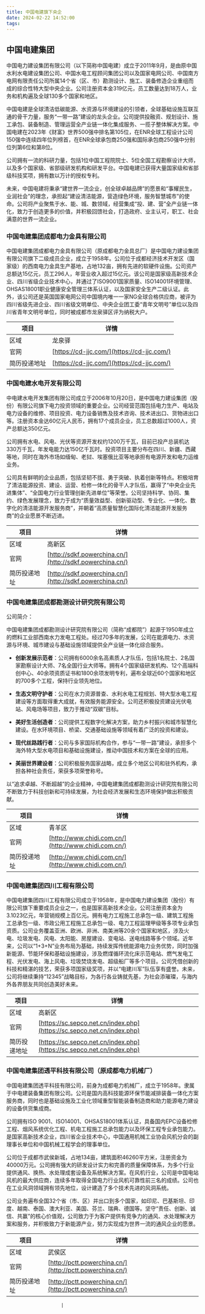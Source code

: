 ```yaml
---
title: 中国电建旗下央企
date: 2024-02-22 14:52:00
tags:
---
```

## 中国电建集团

中国电力建设集团有限公司（以下简称中国电建）成立于2011年9月，是由原中国水利水电建设集团公司、中国水电工程顾问集团公司以及国家电网公司、中国南方电网有限责任公司所属14个省（区、市）勘测设计、施工、装备修造企业重组而成的综合性特大型中央企业。公司注册资本金319亿元，员工数量达到18万人，业务和机构遍及全球130多个国家和地区。

中国电建是全球清洁低碳能源、水资源与环境建设的引领者，全球基础设施互联互通的骨干力量，服务“一带一路”建设的龙头企业。公司提供投融资、规划设计、施工承包、装备制造、管理运营全产业链一体化集成服务、一揽子整体解决方案。中国电建在2023年《财富》世界500强中排名第105位，在ENR全球工程设计公司150强中连续四年位列榜首，在ENR全球承包商250强和国际承包商250强中分别位列第6位和第8位。

公司拥有一流的科研力量，包括1位中国工程院院士、5位全国工程勘察设计大师，以及多个国家级、省部级研发机构和研发平台。中国电建已获得大量国家级和省部级科技奖项，拥有数以万计的授权专利。

未来，中国电建将秉承“建世界一流企业，创全球卓越品牌”的愿景和“事耀民生，业润社会”的理念，承担起“建设清洁能源，营造绿色环境，服务智慧城市”的使命。公司将产业聚焦于水、能、城、数领域，经营集成“投、建、营”全产业链一体化，致力于创造更多的价值，并积极回馈社会，打造政府、业主认可，职工、社会满意的世界一流企业。

### 中国电建集团成都电力金具有限公司

中国电建集团成都电力金具有限公司（原成都电力金具总厂）是中国电力建设集团有限公司旗下二级成员企业，成立于1958年。公司位于成都经济技术开发区（国家级）的西南电力金具生产基地，占地132亩，拥有先进的软硬件设施。公司资产总额达15亿元，员工296人，年营业收入超过15亿元。该公司是国家级高新技术企业、四川省级企业技术中心，并通过了ISO9001国家质量、ISO14001环境管理、OHSAS18001职业健康安全管理三体系认证，以及国家安全生产二级认证。此外，该公司还是英国国家电网公司中国境内唯一一家NG全球合格供应商，被评为四川省级先进企业、四川省级文明单位、中央企业团工委“青年文明号”单位以及四川省青年文明号单位，同时被成都市龙泉驿区评为纳税大户。

| 项目            | 详情                                         |
|----------------|--------------------------------------------|
| 区域           | 龙泉驿                                        |
| 官网           | [https://cd-jjc.com/](https://cd-jjc.com/) |
| 简历投递地址 | [https://cd-jjc.com/](https://cd-jjc.com/) |

### 中国电建水电开发有限公司

中电建水电开发集团有限公司成立于2006年10月20日，是中国电力建设集团（股份）有限公司旗下电力投资领域的重要企业。公司经营范围包括电力生产、电站及电力设备的维修、项目投资、电力设备销售及技术咨询、技术进出口、货物进出口等。注册资本金达60亿元人民币，拥有17个成员企业，员工总数超过1000人，资产总额达350亿元。

公司拥有水电、风电、光伏等资源开发权约1200万千瓦，目前已投产总装机达330万千瓦，年发电能力达150亿千瓦时。投资项目主要分布在四川、新疆、西藏等地，同时在海外市场如缅甸、老挝、埃塞俄比亚等地承担有电源开发和电力运维业务。

公司具有鲜明的企业品质，包括坚韧不拔、勇于突破、执着创新等特点。积极培育了清洁能源投资、建设、运营、检修一体化的骨干人才队伍，赢得了“中央企业先进集体”、“全国电力行业管理创新先进单位”等荣誉。公司坚持科学、协同、集约、绿色发展理念，致力于成为“质量效益型、创新驱动型、专业化、一体化、数字化的清洁能源开发服务商”，并朝着“高质量智慧化国际化清洁能源开发服务商”的企业愿景不断迈进。

| 项目            | 详情                                     |
|----------------|------------------------------------------|
| 区域           | 高新区                                    |
| 官网           | [http://sdkf.powerchina.cn/](http://sdkf.powerchina.cn/) |
| 简历投递地址 | [http://sdkf.powerchina.cn/](http://sdkf.powerchina.cn/) |

### 中国电建集团成都勘测设计研究院有限公司

公司简介：

中国电建集团成都勘测设计研究院有限公司（简称“成都院”）起源于1950年成立的燃料工业部西南水力发电工程处。经过70多年的发展，公司在能源电力、水资源与环境、城市建设与基础设施领域提供全产业链一体化综合服务。

- **创新发展示范者**：公司拥有6000余名高素质人才队伍，包括1名院士、2名国家勘察设计大师、7名全国行业大师等。拥有4个国家级研发机构、12个高端科创中心、40余项资质证书和1800余项发明专利，遍布全球近60个国家和地区的700多个工程，保持行业领先地位。

- **生态文明守护者**：公司在水力资源普查、水利水电工程规划、特大型水电工程建设等方面取得重大成就，有效服务能源安全。公司还积极投资建设光伏电站、风电场等项目，致力于推动“双碳”目标。

- **美好生活创造者**：公司提供工程数字化解决方案，助力乡村振兴和城市智慧化建设。在水环境项目、桥梁、交通基础设施等领域有着广泛的投资和建设。

- **现代丝路践行者**：公司与多家国际机构合作，参与“一带一路”建设，承担多个海外特大型水电项目和基础设施建设，推动中国技术和方案在全球的应用。

- **美丽世界建设者**：公司积极服务国家战略，成立多个地区公司和驻外机构，承担各种社会责任，荣获多项荣誉称号。

以“追求卓越、不断超越”的企业精神，中国电建集团成都勘测设计研究院有限公司不断致力于科技创新和可持续发展，为社会经济发展和生态环境保护做出积极贡献。

| 项目            | 详情                                      |
|----------------|------------------------------------------|
| 区域           | 青羊区                                     |
| 官网           | [http://www.chidi.com.cn/](http://www.chidi.com.cn/) |
| 简历投递地址 | [http://www.chidi.com.cn/](http://www.chidi.com.cn/) |

### 中国电建集团四川工程有限公司

中国电建集团四川工程有限公司成立于1958年，是中国电力建设集团（股份）有限公司旗下重要成员企业之一，也是国家高新技术企业。公司注册资本金为3.1023亿元，年营销规模上百亿元。拥有电力工程施工总承包一级、建筑工程施工总承包一级、市政公用工程施工总承包一级、电力工程监理甲级等多项专业承包资质。公司业务覆盖亚洲、欧洲、非洲、南美洲等20余个国家和地区，涉及火电、垃圾发电、风电、太阳能、房屋建设、变电站、送电线路等多个领域。近年来，公司以“1+3+N”业务布局为基础，持续发挥传统能源电力业务优势，同时加强新能源、节能环保和基础设施建设，涉及燃煤循环流化床示范电站、燃气发电工程、光伏发电、海上风电、垃圾焚烧发电、超级船厂等多个项目。公司凭借创新的科技和精湛的技艺，荣获多项国家级奖项，并以“电建川军”队伍享有盛誉。未来，公司将继续秉持“12345”战略目标，为各行各业铸就先基，为社会添璀璨，与海内外各界朋友共同创造美好未来。

| 项目            | 详情                                             |
|----------------|-------------------------------------------------|
| 区域           | 高新区                                            |
| 官网           | [https://sc.sepco.net.cn/index.php](https://sc.sepco.net.cn/index.php) |
| 简历投递地址 | [https://sc.sepco.net.cn/index.php](https://sc.sepco.net.cn/index.php) |

### 中国电建集团透平科技有限公司（原成都电力机械厂）

中国电建集团透平科技有限公司，前身为成都电力机械厂，成立于1958年。隶属于中电建装备集团有限公司。公司是国内高科技能源环保节能减排装备一体化方案服务商，同时也是基础设施及工业化领域重型智能装备制造商和助力能源电力建设的设备供货集成商。

公司拥有ISO 9001、ISO14001、OHSAS18001体系认证，具备国内EPC设备检修工程、烟风系统优化工程、机电工程施工总承包能力以及环保工程专业承包能力。是国家高新技术企业，四川省企业技术中心，中国通用机械工业协会风机分会的副理事长单位和中国机械工程学会的理事单位。

公司位于成都市武侯新城，占地134亩，建筑面积46260平方米，注册资金为40000万元。公司拥有强大的研发设计实力和完善的质量保障体系，为多个行业提供通风、换热、水处理成套设备及系统解决方案。在风机行业，公司是中国电站风机的最大供应商，连续多年取得全国电力行业风机可靠性前三名的成绩。公司也在工业风洞领域拥有领先地位，设计建造了多个技术先进的风洞系统。

公司业务遍布全国32个省（市、区）并出口到多个国家，如印尼、巴基斯坦、印度、越南、泰国、澳大利亚、美国、芬兰、瑞典、德国等。坚守“责任、创新、诚信、共赢”的核心价值观，公司致力于为客户提供有竞争力的通风、水处理解决方案和服务，并积极致力于新能源产业，努力实现成为世界一流的通风企业的愿景。

| 项目            | 详情                                     |
|----------------|------------------------------------------|
| 区域           | 武侯区                                    |
| 官网           | [http://pctt.powerchina.cn/](http://pctt.powerchina.cn/) |
| 简历投递地址 | [http://pctt.powerchina.cn/](http://pctt.powerchina.cn/) |

                        |